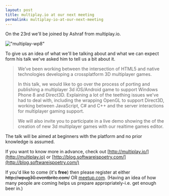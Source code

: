 ```yaml
---
layout: post
title: multiplay.io at our next meeting
permalink: multiplay-io-at-our-next-meeting
---
```


On the 23rd we'll be joined by Ashraf from multiplay.io.

!["multiplay-wp8"](https://mrlacey.github.io/winappsldn/images/multiplay-wp8.png)

To give us an idea of what we'll be talking about and what we can expect form his talk we've asked him to tell us a bit about it.

> We’ve been working between the intersection of HTML5 and native technologies developing a cross­platform 3D multiplayer games.
> 
> In this talk, we would like to go over the process of porting and publishing a multiplayer 3d iOS/Android game to support Windows Phone 8 and Direct3D. Explaining a lot of the teething issues we've had to deal with, including the wrapping OpenGL to support Direct3D, working between JavaScript, C# and C++ and the server interactions for multiplayer gaming support.
> 
> We will also invite you to participate in a live demo showing the of the creation of new 3d multiplayer games with our realtime games editor.

The talk will be aimed at beginners with the platform and no prior knowledge is assumed.

If you want to know more in advance, check out [http://multiplay.io/](http://multiplay.io) or [http://blog.softwareispoetry.com/](http://blog.softwareispoetry.com/)

If you'd like to come (it's **free**) then please register at either ~~http&#58;&#47;&#47;wpug30.eventbrite.com/~~ OR [meetup.com](http://www.meetup.com/wpuguk/events/112322872/). (Having an idea of how many people are coming helps us prepare appropriately-i.e. get enough beer in.)
